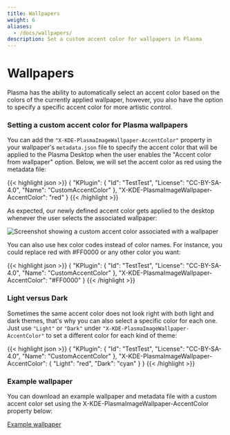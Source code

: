 ```yaml
---
title: Wallpapers
weight: 6
aliases:
  - /docs/wallpapers/
description: Set a custom accent color for wallpapers in Plasma
---
```


# Wallpapers

Plasma has the ability to automatically select an accent color based on the colors of the currently applied wallpaper, however, you also have the option to specify a specific accent color for more artistic control.

### Setting a custom accent color for Plasma wallpapers

You can add the `"X-KDE-PlasmaImageWallpaper-AccentColor"` property in your wallpaper's `metadata.json` file to specify the accent color that will be applied to the Plasma Desktop when the user enables the "Accent color from wallpaper" option. Below, we will set the accent color as red using the metadata file:

\{{< highlight json >\}} { "KPlugin": { "Id": "TestTest", "License": "CC-BY-SA-4.0", "Name": "CustomAccentColor" }, "X-KDE-PlasmaImageWallpaper-AccentColor": "red" } \{{< /highlight >\}}

As expected, our newly defined accent color gets applied to the desktop whenever the user selects the associated wallpaper:

![Screenshot showing a custom accent color associated with a wallpaper](../../content/docs/plasma/wallpapers/custom\_wallpaper\_accent\_color.png)

You can also use hex color codes instead of color names. For instance, you could replace red with #FF0000 or any other color you want:

\{{< highlight json >\}} { "KPlugin": { "Id": "TestTest", "License": "CC-BY-SA-4.0", "Name": "CustomAccentColor" }, "X-KDE-PlasmaImageWallpaper-AccentColor": "#FF0000" } \{{< /highlight >\}}

### Light versus Dark

Sometimes the same accent color does not look right with both light and dark themes, that's why you can also select a specific color for each one. Just use `"Light"` or `"Dark"` under `"X-KDE-PlasmaImageWallpaper-AccentColor"` to set a different color for each kind of theme:

\{{< highlight json >\}} { "KPlugin": { "Id": "TestTest", "License": "CC-BY-SA-4.0", "Name": "CustomAccentColor" }, "X-KDE-PlasmaImageWallpaper-AccentColor": { "Light": "red", "Dark": "cyan" } } \{{< /highlight >\}}

### Example wallpaper

You can download an example wallpaper and metadata file with a custom accent color set using the X-KDE-PlasmaImageWallpaper-AccentColor property below:

[Example wallpaper](../../content/docs/plasma/wallpapers/Altai.tar.gz)
